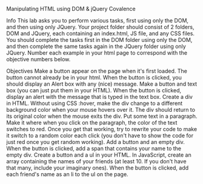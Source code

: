Manipulating HTML using DOM & jQuery Covalence

Info This lab asks you to perform various tasks, first using only the DOM, and then using only JQuery. Your project folder should consist of 2 folders, DOM and JQuery, each containing an index.html, JS file, and any CSS files. You should complete the tasks first in the DOM folder using only the DOM, and then complete the same tasks again in the JQuery folder using only JQuery. Number each example in your html page to correspond with the objective numbers below.

Objectives Make a button appear on the page when it's first loaded. The button cannot already be in your html. When the button is clicked, you should display an Alert box with any (nice) message. Make a button and text box (you can just put them in your HTML). When the button is clicked, display an alert with the message that is typed in the text box. Create a div in HTML. Without using CSS :hover, make the div change to a different background color when your mouse hovers over it. The div should return to its original color when the mouse exits the div. Put some text in a paragraph. Make it where when you click on the paragraph, the color of the text switches to red. Once you get that working, try to rewrite your code to make it switch to a random color each click (you don't have to show the code for just red once you get random working). Add a button and an empty div. When the button is clicked, add a span that contains your name to the empty div. Create a button and a ul in your HTML. In JavaScript, create an array containing the names of your friends (at least 10. If you don't have that many, include your imaginary ones). When the button is clicked, add each friend's name as an li to the ul on the page.